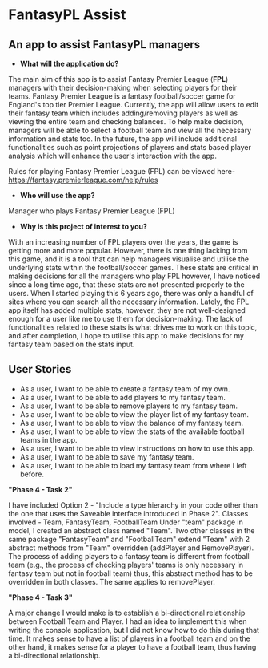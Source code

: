 # FantasyPL Assist

## An app to assist FantasyPL managers

- **What will the application do?**

The main aim of this app is to assist Fantasy Premier League (**FPL**) managers with their decision-making when 
selecting players for their teams. Fantasy Premier League is a fantasy football/soccer game for England's top tier
Premier League.
Currently, the app will allow users to edit their fantasy team which includes adding/removing players as well
as viewing the entire team and checking balances. To help make decision, managers will be able to select a football
team and view all the necessary information and stats too. In the future, the app will include additional 
functionalities such as point projections of players and stats based player analysis which will enhance the user's 
interaction with the app. 

Rules for playing Fantasy Premier League (FPL) can be viewed here- https://fantasy.premierleague.com/help/rules

- **Who will use the app?**

Manager who plays Fantasy Premier League (FPL)

- **Why is this project of interest to you?**

With an increasing number of FPL players over the years, the game is getting more and more popular. However, there is 
one thing lacking from this game, and it is a tool that can help managers visualise and utilise the underlying stats 
within the football/soccer games. These stats are critical in making decisions for all the managers who play FPL 
however, I have noticed since a long time ago, that these stats are not presented properly to the users. When I started 
playing this 6 years ago, there was only a handful of sites where you can search all the necessary information. Lately, 
the FPL app itself has added multiple stats, however, they are not well-designed enough for a user like me to use them 
for decision-making. The lack of functionalities related to these stats is what drives me to work on this topic, and
after completion, I hope to utilise this app to make decisions for my fantasy team based on the stats input.

## User Stories

- As a user, I want to be able to create a fantasy team of my own.
- As a user, I want to be able to add players to my fantasy team.
- As a user, I want to be able to remove players to my fantasy team.
- As a user, I want to be able to view the player list of my fantasy team.
- As a user, I want to be able to view the balance of my fantasy team.
- As a user, I want to be able to view the stats of the available football teams in the app.
- As a user, I want to be able to view instructions on how to use this app.
- As a user, I want to be able to save my fantasy team.
- As a user, I want to be able to load my fantasy team from where I left before.

**"Phase 4 - Task 2"**

I have included Option 2 - "Include a type hierarchy in your code other than the one that uses the Saveable interface 
introduced in Phase 2".
Classes involved - Team, FantasyTeam, FootballTeam
Under "team" package in model, I created an abstract class named "Team". Two other classes in the same package 
"FantasyTeam" and "FootballTeam" extend "Team" with 2 abstract methods from "Team" overridden (addPlayer and
RemovePlayer). The process of adding players to a fantasy team is different from football team (e.g., the process 
of checking players' teams is only necessary in fantasy team but not in football team) thus, this abstract method has 
to be overridden in both classes. The same applies to removePlayer.

**"Phase 4 - Task 3"**

A major change I would make is to establish a bi-directional relationship between Football Team and Player. I had an 
idea to implement this when writing the console application, but I did not know how to do this during that time. It 
makes sense to have a list of players in a football team and on the other hand, it makes sense for a player to have a 
football team, thus having a bi-directional relationship.


